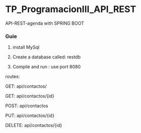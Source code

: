# TP_ProgramacionIII_API_REST
 API-REST-agenda with SPRING BOOT

### Guie
  
  1) install MySql  
  
  2) Create a database called: restdb
 
  3) Compile and run
     : use port 8080
  
routes:

  GET: api/contactos/ 
  
  GET: api/contactos/{id}
  
  POST: api/contactos
  
  PUT: api/contactos/{id}
  
  DELETE: api/contactos/{id}
